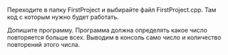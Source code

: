 Переходите в папку FirstProject и выбирайте файл FirstProject.cpp. Там код с которым нужно будет работать.

Допишите программу.
Программа должна определять какое число повторяется больше всех.
Выводим в консоль само число и количество повторений этого числа.
